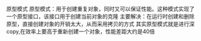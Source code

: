 原型模式
原型模式：用于创建重复对象，同时又可以保证性能。这种模式实现了一个原型接口，该接口用于创建当前对象的克隆
主要解决：在运行时创建和删除原型，直接创建对象的开销太大，从而采用拷贝的方式
其实原型模式就是进行深copy,在效率上要高于重新创建一个对象，性能差距大约是40倍